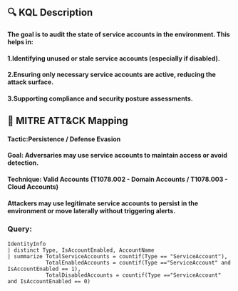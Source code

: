 ## 🔍 KQL Description
#### The goal is to audit the state of service accounts in the environment. This helps in:
#### 1.Identifying unused or stale service accounts (especially if disabled).
#### 2.Ensuring only necessary service accounts are active, reducing the attack surface.
#### 3.Supporting compliance and security posture assessments.
## 🧩 MITRE ATT&CK Mapping
#### Tactic:Persistence / Defense Evasion
#### Goal: Adversaries may use service accounts to maintain access or avoid detection.
#### Technique: Valid Accounts (T1078.002 - Domain Accounts / T1078.003 - Cloud Accounts)
#### Attackers may use legitimate service accounts to persist in the environment or move laterally without triggering alerts.
### Query:
```KQL
IdentityInfo
| distinct Type, IsAccountEnabled, AccountName
| summarize TotalServiceAccounts = countif(Type == "ServiceAccount"),
            TotalEnabledAccounts = countif(Type =="ServiceAccount" and  IsAccountEnabled == 1),
            TotalDisabledAccounts = countif(Type =="ServiceAccount" and IsAccountEnabled == 0)
```

